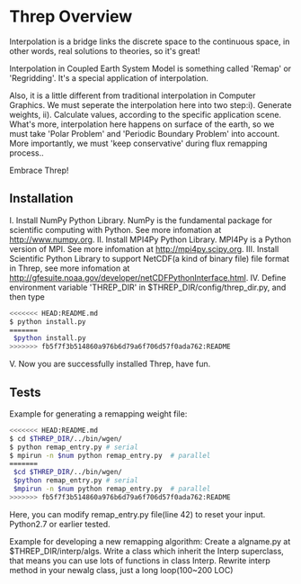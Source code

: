 Threp Overview
==============

Interpolation is a bridge links the discrete space to the continuous space, in other words, real solutions to theories, so it's great!

Interpolation in Coupled Earth System Model is something called 'Remap' or 'Regridding'. It's a special application of interpolation. 

Also, it is a little different from traditional interpolation in Computer Graphics. We must seperate the interpolation here into two step:i). Generate weights, ii). Calculate values, according to the specific application scene. What's more, interpolation here happens on surface of the earth, so we must take 'Polar Problem' and 'Periodic Boundary Problem' into account. More importantly, we must 'keep conservative' during flux remapping process..

Embrace Threp!


Installation
------------
I. Install NumPy Python Library. NumPy is the fundamental package for scientific computing with Python. See more infomation at http://www.numpy.org.
II. Install MPI4Py Python Library. MPI4Py is a Python version of MPI. See more infomation at http://mpi4py.scipy.org. 
III. Install Scientific Python Library to support NetCDF(a kind of binary file) file format in Threp, see more infomation at http://gfesuite.noaa.gov/developer/netCDFPythonInterface.html.
IV. Define environment variable 'THREP_DIR' in $THREP_DIR/config/threp_dir.py, and then type

``` bash
<<<<<<< HEAD:README.md
$ python install.py
=======
 $python install.py
>>>>>>> fb5f7f3b514860a976b6d79a6f706d57f0ada762:README
```

V. Now you are successfully installed Threp, have fun.


Tests
-----
Example for generating a remapping weight file:

``` bash
<<<<<<< HEAD:README.md
$ cd $THREP_DIR/../bin/wgen/
$ python remap_entry.py	# serial
$ mpirun -n $num python remap_entry.py	# parallel
=======
 $cd $THREP_DIR/../bin/wgen/
 $python remap_entry.py	# serial
 $mpirun -n $num python remap_entry.py	# parallel
>>>>>>> fb5f7f3b514860a976b6d79a6f706d57f0ada762:README
```  

Here, you can modify remap_entry.py file(line 42) to reset your input. 
Python2.7 or earlier tested.

Example for developing a new remapping algorithm:
  Create a algname.py at $THREP_DIR/interp/algs.
  Write a class which inherit the Interp superclass, that means you can use lots of functions in class Interp.
  Rewrite interp method in your newalg class, just a long loop(100~200 LOC)
